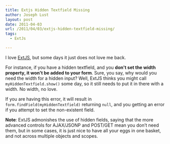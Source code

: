 ```yaml
---
title: Extjs Hidden Textfield Missing
author: Joseph Lust
layout: post
date: 2011-04-03
url: /2011/04/03/extjs-hidden-textfield-missing/
tags:
  - ExtJs

---
```

I love [ExtJS][1], but some days it just does not love me back.

For instance, if you have a hidden textfield, and you **don't set the width property, it won't be added to your form**. Sure, you say, why would you need the width for a hidden input? Well, ExtJS thinks you might call `myHiddenTextfield.show()` some day, so it still needs to put it in there with a width. No width, no love.

If you are having this error, it will result in `form.findField(myHiddenTextfield)` returning `null`, and you getting an error if you attempt to set the non-existent field.
  
**Note**: ExtJS admonishes the use of hidden fields, saying that the more advanced controls for AJAX/JSONP and POST/GET mean you don&#8217;t need them, but in some cases, it is just nice to have all your eggs in one basket, and not across multiple objects and scopes.

 [1]: https://www.sencha.com/products/extjs/

